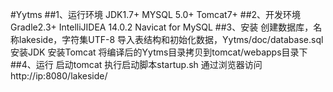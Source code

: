 #Yytms
##1、运行环境
	JDK1.7+
	MYSQL 5.0+
	Tomcat7+
##2、开发环境
	Gradle2.3+
	IntelliJIDEA 14.0.2
	Navicat for MySQL
##3、安装
	创建数据库，名称lakeside，字符集UTF-8
	导入表结构和初始化数据，Yytms/doc/database.sql
	安装JDK
	安装Tomcat 将编译后的Yytms目录拷贝到tomcat/webapps目录下
##4、运行
	启动tomcat 执行启动脚本startup.sh
	通过浏览器访问http://ip:8080/lakeside/